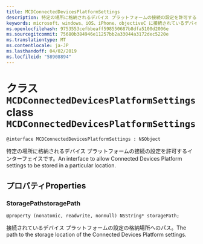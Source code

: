 ```yaml
---
title: MCDConnectedDevicesPlatformSettings
description: 特定の場所に格納されるデバイス プラットフォームの接続の設定を許可するインターフェイスです。
keywords: microsoft、windows、iOS、iPhone、objectiveC に接続されているデバイス、プロジェクトのローマ
ms.openlocfilehash: 9753553cefbbeaff598550687b8dfa5100d2006e
ms.sourcegitcommit: 75680b384946e11257bb2a33044a3172dec5220e
ms.translationtype: MT
ms.contentlocale: ja-JP
ms.lasthandoff: 04/02/2019
ms.locfileid: "58908894"
---
```

# <a name="class-mcdconnecteddevicesplatformsettings"></a><span data-ttu-id="8fde9-104">クラス `MCDConnectedDevicesPlatformSettings`</span><span class="sxs-lookup"><span data-stu-id="8fde9-104">class `MCDConnectedDevicesPlatformSettings`</span></span> 

```
@interface MCDConnectedDevicesPlatformSettings : NSObject
```  
<span data-ttu-id="8fde9-105">特定の場所に格納されるデバイス プラットフォームの接続の設定を許可するインターフェイスです。</span><span class="sxs-lookup"><span data-stu-id="8fde9-105">An interface to allow Connected Devices Platform settings to be stored in a particular location.</span></span>  

## <a name="properties"></a><span data-ttu-id="8fde9-106">プロパティ</span><span class="sxs-lookup"><span data-stu-id="8fde9-106">Properties</span></span>

### <a name="storagepath"></a><span data-ttu-id="8fde9-107">StoragePath</span><span class="sxs-lookup"><span data-stu-id="8fde9-107">storagePath</span></span>
`@property (nonatomic, readwrite, nonnull) NSString* storagePath;`

<span data-ttu-id="8fde9-108">接続されているデバイス プラットフォームの設定の格納場所へのパス。</span><span class="sxs-lookup"><span data-stu-id="8fde9-108">The path to the storage location of the Connected Devices Platform settings.</span></span>